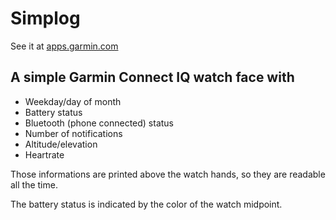 # Simplog

See it at [apps.garmin.com](https://apps.garmin.com/en-AU/apps/e0a3add2-0596-4da3-a06c-757e05326320)

## A simple Garmin Connect IQ watch face with
- Weekday/day of month
- Battery status
- Bluetooth (phone connected) status
- Number of notifications
- Altitude/elevation
- Heartrate

Those informations are printed above the watch hands, so they are readable all the time.

The battery status is indicated by the color of the watch midpoint.
